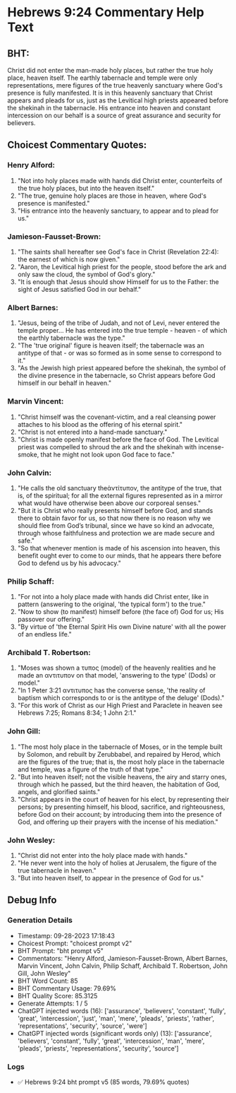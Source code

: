 # Hebrews 9:24 Commentary Help Text

## BHT:
Christ did not enter the man-made holy places, but rather the true holy place, heaven itself. The earthly tabernacle and temple were only representations, mere figures of the true heavenly sanctuary where God's presence is fully manifested. It is in this heavenly sanctuary that Christ appears and pleads for us, just as the Levitical high priests appeared before the shekinah in the tabernacle. His entrance into heaven and constant intercession on our behalf is a source of great assurance and security for believers.

## Choicest Commentary Quotes:
### Henry Alford:
1. "Not into holy places made with hands did Christ enter, counterfeits of the true holy places, but into the heaven itself."
2. "The true, genuine holy places are those in heaven, where God's presence is manifested."
3. "His entrance into the heavenly sanctuary, to appear and to plead for us."

### Jamieson-Fausset-Brown:
1. "The saints shall hereafter see God's face in Christ (Revelation 22:4): the earnest of which is now given."
2. "Aaron, the Levitical high priest for the people, stood before the ark and only saw the cloud, the symbol of God's glory."
3. "It is enough that Jesus should show Himself for us to the Father: the sight of Jesus satisfied God in our behalf."

### Albert Barnes:
1. "Jesus, being of the tribe of Judah, and not of Levi, never entered the temple proper... He has entered into the true temple - heaven - of which the earthly tabernacle was the type." 
2. "The 'true original' figure is heaven itself; the tabernacle was an antitype of that - or was so formed as in some sense to correspond to it."
3. "As the Jewish high priest appeared before the shekinah, the symbol of the divine presence in the tabernacle, so Christ appears before God himself in our behalf in heaven."

### Marvin Vincent:
1. "Christ himself was the covenant-victim, and a real cleansing power attaches to his blood as the offering of his eternal spirit."
2. "Christ is not entered into a hand-made sanctuary."
3. "Christ is made openly manifest before the face of God. The Levitical priest was compelled to shroud the ark and the shekinah with incense-smoke, that he might not look upon God face to face."

### John Calvin:
1. "He calls the old sanctuary theἀντίτυπον, the antitype of the true, that is, of the spiritual; for all the external figures represented as in a mirror what would have otherwise been above our corporeal senses."
2. "But it is Christ who really presents himself before God, and stands there to obtain favor for us, so that now there is no reason why we should flee from God’s tribunal, since we have so kind an advocate, through whose faithfulness and protection we are made secure and safe."
3. "So that whenever mention is made of his ascension into heaven, this benefit ought ever to come to our minds, that he appears there before God to defend us by his advocacy."

### Philip Schaff:
1. "For not into a holy place made with hands did Christ enter, like in pattern (answering to the original, 'the typical form') to the true." 
2. "Now to show (to manifest) himself before (the face of) God for us; His passover our offering."
3. "By virtue of 'the Eternal Spirit His own Divine nature' with all the power of an endless life."

### Archibald T. Robertson:
1. "Moses was shown a τυπος (model) of the heavenly realities and he made an αντιτυπον on that model, 'answering to the type' (Dods) or model." 
2. "In 1 Peter 3:21 αντιτυπος has the converse sense, 'the reality of baptism which corresponds to or is the antitype of the deluge' (Dods)." 
3. "For this work of Christ as our High Priest and Paraclete in heaven see Hebrews 7:25; Romans 8:34; 1 John 2:1."

### John Gill:
1. "The most holy place in the tabernacle of Moses, or in the temple built by Solomon, and rebuilt by Zerubbabel, and repaired by Herod, which are the figures of the true; that is, the most holy place in the tabernacle and temple, was a figure of the truth of that type."
2. "But into heaven itself; not the visible heavens, the airy and starry ones, through which he passed, but the third heaven, the habitation of God, angels, and glorified saints."
3. "Christ appears in the court of heaven for his elect, by representing their persons; by presenting himself, his blood, sacrifice, and righteousness, before God on their account; by introducing them into the presence of God, and offering up their prayers with the incense of his mediation."

### John Wesley:
1. "Christ did not enter into the holy place made with hands."
2. "He never went into the holy of holies at Jerusalem, the figure of the true tabernacle in heaven."
3. "But into heaven itself, to appear in the presence of God for us."


## Debug Info
### Generation Details
- Timestamp: 09-28-2023 17:18:43
- Choicest Prompt: "choicest prompt v2"
- BHT Prompt: "bht prompt v5"
- Commentators: "Henry Alford, Jamieson-Fausset-Brown, Albert Barnes, Marvin Vincent, John Calvin, Philip Schaff, Archibald T. Robertson, John Gill, John Wesley"
- BHT Word Count: 85
- BHT Commentary Usage: 79.69%
- BHT Quality Score: 85.3125
- Generate Attempts: 1 / 5
- ChatGPT injected words (16):
	['assurance', 'believers', 'constant', 'fully', 'great', 'intercession', 'just', 'man', 'mere', 'pleads', 'priests', 'rather', 'representations', 'security', 'source', 'were']
- ChatGPT injected words (significant words only) (13):
	['assurance', 'believers', 'constant', 'fully', 'great', 'intercession', 'man', 'mere', 'pleads', 'priests', 'representations', 'security', 'source']

### Logs
- ✅ Hebrews 9:24 bht prompt v5 (85 words, 79.69% quotes)